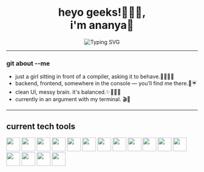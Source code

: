 <!-- Profile ReadMe Start -->
<h1 align="center">heyo geeks!🧑🏻‍💻,  </br>i'm ananya🩷</h1>
<p align="center">
  <img src="https://readme-typing-svg.herokuapp.com?font=Fira+Code&duration=2000&pause=1000&color=FF90BB&center=true&vCenter=true&width=435&lines=developing+developer+☕️;multi-stack+learner+🎧;semi-stable,+slightly+obsessed+🎀" alt="Typing SVG" />
</p>

---
### git about --me

- just a girl sitting in front of a compiler, asking it to behave.👩🏻‍💻🎀  
- backend, frontend, somewhere in the console — you’ll find me there.💬☔  
- clean UI, messy brain. it's balanced.✨🤷🏻‍♀️
- currently in an argument with my terminal. 🎬🔪

---

<!-- Tech Stack Section -->
<h2><b>current tech tools</b></h2>
<p align="left">
  <img src="https://img.shields.io/badge/Java-007396?style=for-the-badge&logo=java&logoColor=white" height="36"/>
  <img src="https://img.shields.io/badge/C-00599C?style=for-the-badge&logo=c&logoColor=white" height="36"/>
  <img src="https://img.shields.io/badge/C++-004482?style=for-the-badge&logo=c%2B%2B&logoColor=white" height="36"/>
  <img src="https://img.shields.io/badge/Python-3776AB?style=for-the-badge&logo=python&logoColor=white" height="36"/>
  <img src="https://img.shields.io/badge/HTML5-E34F26?style=for-the-badge&logo=html5&logoColor=white" height="36"/>
  <img src="https://img.shields.io/badge/CSS3-1572B6?style=for-the-badge&logo=css3&logoColor=white" height="36"/>
  <img src="https://img.shields.io/badge/Bootstrap-7952B3?style=for-the-badge&logo=bootstrap&logoColor=white" height="36"/>
  <img src="https://img.shields.io/badge/JavaScript-F7DF1E?style=for-the-badge&logo=javascript&logoColor=black" height="36"/>
  <img src="https://img.shields.io/badge/TypeScript-3178C6?style=for-the-badge&logo=typescript&logoColor=white" height="36"/>
  <img src="https://img.shields.io/badge/Node.js-339933?style=for-the-badge&logo=nodedotjs&logoColor=white" height="36"/>
  <img src="https://img.shields.io/badge/Express.js-000000?style=for-the-badge&logo=express&logoColor=white" height="36"/>
  <img src="https://img.shields.io/badge/EJS-4F5D95?style=for-the-badge&logo=javascript&logoColor=white" height="36"/>
  <img src="https://img.shields.io/badge/Axios-5A29E4?style=for-the-badge&logo=axios&logoColor=white" height="36"/>
  <img src="https://img.shields.io/badge/REST%20API-FF6F00?style=for-the-badge&logo=api&logoColor=white" height="36"/>
  <img src="https://img.shields.io/badge/PostgreSQL-4169E1?style=for-the-badge&logo=postgresql&logoColor=white" height="36"/>
  <img src="https://img.shields.io/badge/React-61DAFB?style=for-the-badge&logo=react&logoColor=black" height="36"/>
</p>

